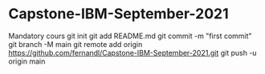 # Capstone-IBM-September-2021
Mandatory cours
git init
git add README.md
git commit -m "first commit"
git branch -M main
git remote add origin https://github.com/fernandl/Capstone-IBM-September-2021.git
git push -u origin main
